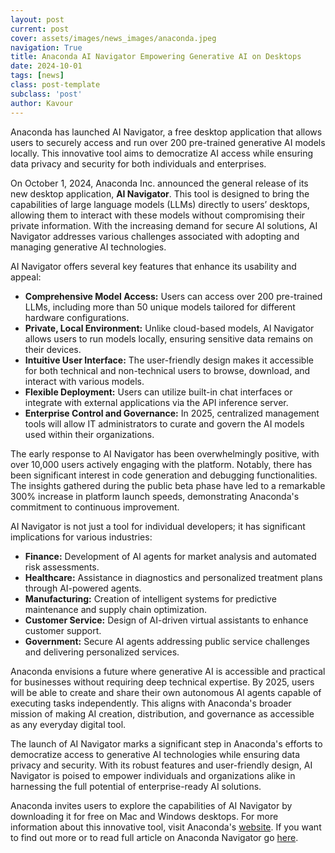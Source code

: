 ```yaml
---
layout: post
current: post
cover: assets/images/news_images/anaconda.jpeg
navigation: True
title: Anaconda AI Navigator Empowering Generative AI on Desktops
date: 2024-10-01
tags: [news]
class: post-template
subclass: 'post'
author: Kavour
---
```


<p>Anaconda has launched AI Navigator, a free desktop application that allows users to securely access and run over 200 pre-trained generative AI models locally. This innovative tool aims to democratize AI access while ensuring data privacy and security for both individuals and enterprises.</p>

<p>On October 1, 2024, Anaconda Inc. announced the general release of its new desktop application, <strong>AI Navigator</strong>. This tool is designed to bring the capabilities of large language models (LLMs) directly to users’ desktops, allowing them to interact with these models without compromising their private information. With the increasing demand for secure AI solutions, AI Navigator addresses various challenges associated with adopting and managing generative AI technologies.</p>

<p>AI Navigator offers several key features that enhance its usability and appeal:</p>
<ul>
    <li><strong>Comprehensive Model Access:</strong> Users can access over 200 pre-trained LLMs, including more than 50 unique models tailored for different hardware configurations.</li>
    <li><strong>Private, Local Environment:</strong> Unlike cloud-based models, AI Navigator allows users to run models locally, ensuring sensitive data remains on their devices.</li>
    <li><strong>Intuitive User Interface:</strong> The user-friendly design makes it accessible for both technical and non-technical users to browse, download, and interact with various models.</li>
    <li><strong>Flexible Deployment:</strong> Users can utilize built-in chat interfaces or integrate with external applications via the API inference server.</li>
    <li><strong>Enterprise Control and Governance:</strong> In 2025, centralized management tools will allow IT administrators to curate and govern the AI models used within their organizations.</li>
</ul>

<p>The early response to AI Navigator has been overwhelmingly positive, with over 10,000 users actively engaging with the platform. Notably, there has been significant interest in code generation and debugging functionalities. The insights gathered during the public beta phase have led to a remarkable 300% increase in platform launch speeds, demonstrating Anaconda's commitment to continuous improvement.</p>

<p>AI Navigator is not just a tool for individual developers; it has significant implications for various industries:</p>
<ul>
    <li><strong>Finance:</strong> Development of AI agents for market analysis and automated risk assessments.</li>
    <li><strong>Healthcare:</strong> Assistance in diagnostics and personalized treatment plans through AI-powered agents.</li>
    <li><strong>Manufacturing:</strong> Creation of intelligent systems for predictive maintenance and supply chain optimization.</li>
    <li><strong>Customer Service:</strong> Design of AI-driven virtual assistants to enhance customer support.</li>
    <li><strong>Government:</strong> Secure AI agents addressing public service challenges and delivering personalized services.</li>
</ul>

<p>Anaconda envisions a future where generative AI is accessible and practical for businesses without requiring deep technical expertise. By 2025, users will be able to create and share their own autonomous AI agents capable of executing tasks independently. This aligns with Anaconda's broader mission of making AI creation, distribution, and governance as accessible as any everyday digital tool.</p>

<p>The launch of AI Navigator marks a significant step in Anaconda's efforts to democratize access to generative AI technologies while ensuring data privacy and security. With its robust features and user-friendly design, AI Navigator is poised to empower individuals and organizations alike in harnessing the full potential of enterprise-ready AI solutions.</p>

<p>Anaconda invites users to explore the capabilities of AI Navigator by downloading it for free on Mac and Windows desktops. For more information about this innovative tool, visit Anaconda's <a href='https://www.anaconda.com/products/ai-navigator?utm_source=pressrelease&utm_medium=anaconda&utm_campaign=ai-navigator'>website</a>. If you want to find out more or to read full article on Anaconda Navigator go <a href='https://www.anaconda.com/press/anaconda-ai-navigator-generative-ai-desktop-agent'>here</a>.</p>

